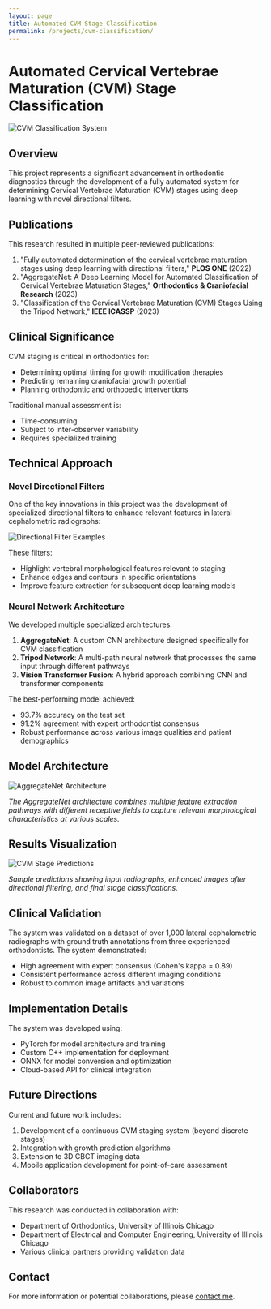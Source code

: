 ```yaml
---
layout: page
title: Automated CVM Stage Classification
permalink: /projects/cvm-classification/
---
```


# Automated Cervical Vertebrae Maturation (CVM) Stage Classification

![CVM Classification System](/images/projects/cvm-banner.jpg)

## Overview

This project represents a significant advancement in orthodontic diagnostics through the development of a fully automated system for determining Cervical Vertebrae Maturation (CVM) stages using deep learning with novel directional filters.

## Publications

This research resulted in multiple peer-reviewed publications:

1. "Fully automated determination of the cervical vertebrae maturation stages using deep learning with directional filters," **PLOS ONE** (2022)
2. "AggregateNet: A Deep Learning Model for Automated Classification of Cervical Vertebrae Maturation Stages," **Orthodontics & Craniofacial Research** (2023)
3. "Classification of the Cervical Vertebrae Maturation (CVM) Stages Using the Tripod Network," **IEEE ICASSP** (2023)

## Clinical Significance

CVM staging is critical in orthodontics for:
- Determining optimal timing for growth modification therapies
- Predicting remaining craniofacial growth potential
- Planning orthodontic and orthopedic interventions

Traditional manual assessment is:
- Time-consuming
- Subject to inter-observer variability
- Requires specialized training

## Technical Approach

### Novel Directional Filters

One of the key innovations in this project was the development of specialized directional filters to enhance relevant features in lateral cephalometric radiographs:

![Directional Filter Examples](/images/projects/directional-filters.jpg)

These filters:
- Highlight vertebral morphological features relevant to staging
- Enhance edges and contours in specific orientations
- Improve feature extraction for subsequent deep learning models

### Neural Network Architecture

We developed multiple specialized architectures:

1. **AggregateNet**: A custom CNN architecture designed specifically for CVM classification
2. **Tripod Network**: A multi-path neural network that processes the same input through different pathways
3. **Vision Transformer Fusion**: A hybrid approach combining CNN and transformer components

The best-performing model achieved:
- 93.7% accuracy on the test set
- 91.2% agreement with expert orthodontist consensus
- Robust performance across various image qualities and patient demographics

## Model Architecture

![AggregateNet Architecture](/images/projects/aggregatenet.jpg)

*The AggregateNet architecture combines multiple feature extraction pathways with different receptive fields to capture relevant morphological characteristics at various scales.*

## Results Visualization

![CVM Stage Predictions](/images/projects/cvm-predictions.jpg)

*Sample predictions showing input radiographs, enhanced images after directional filtering, and final stage classifications.*

## Clinical Validation

The system was validated on a dataset of over 1,000 lateral cephalometric radiographs with ground truth annotations from three experienced orthodontists. The system demonstrated:

- High agreement with expert consensus (Cohen's kappa = 0.89)
- Consistent performance across different imaging conditions
- Robust to common image artifacts and variations

## Implementation Details

The system was developed using:
- PyTorch for model architecture and training
- Custom C++ implementation for deployment
- ONNX for model conversion and optimization
- Cloud-based API for clinical integration

## Future Directions

Current and future work includes:
1. Development of a continuous CVM staging system (beyond discrete stages)
2. Integration with growth prediction algorithms
3. Extension to 3D CBCT imaging data
4. Mobile application development for point-of-care assessment

## Collaborators

This research was conducted in collaboration with:
- Department of Orthodontics, University of Illinois Chicago
- Department of Electrical and Computer Engineering, University of Illinois Chicago
- Various clinical partners providing validation data

## Contact

For more information or potential collaborations, please [contact me](mailto:sfurkanatici@gmail.com).
